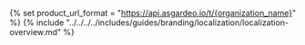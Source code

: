 {% set product_url_format = "https://api.asgardeo.io/t/{organization_name}" %}
{% include "../../../../includes/guides/branding/localization/localization-overview.md" %}
